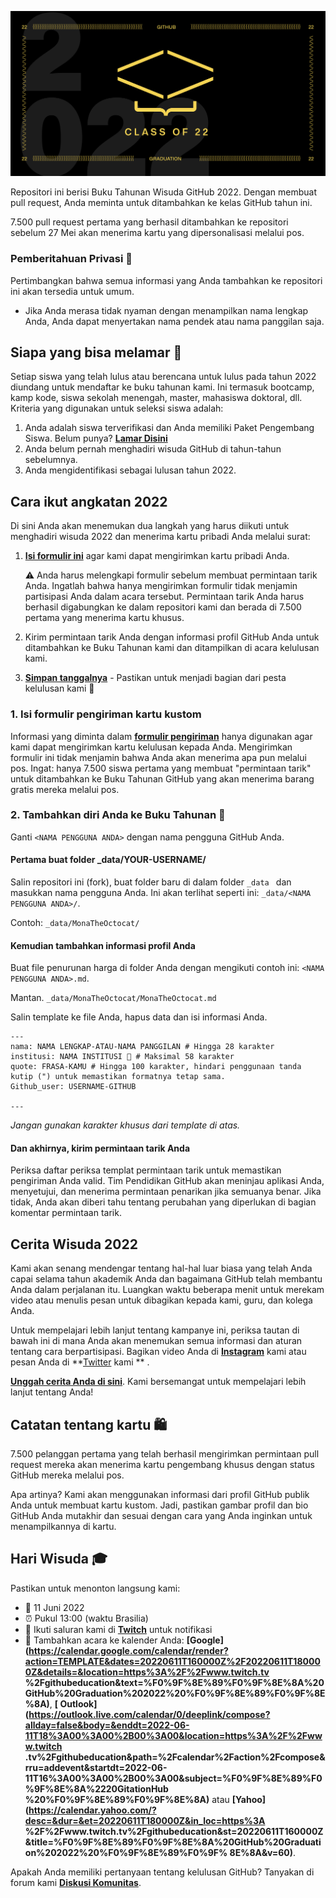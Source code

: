![Main Banner](https://github.com/education/GitHubGraduation-2022/raw/main/assets/GHG_Blog_1.jpg)


Repositori ini berisi Buku Tahunan Wisuda GitHub 2022. Dengan membuat pull request, Anda meminta untuk ditambahkan ke kelas GitHub tahun ini.

7.500 pull request pertama yang berhasil ditambahkan ke repositori sebelum 27 Mei akan menerima kartu yang dipersonalisasi melalui pos.


### Pemberitahuan Privasi 👀

Pertimbangkan bahwa semua informasi yang Anda tambahkan ke repositori ini akan tersedia untuk umum.

- Jika Anda merasa tidak nyaman dengan menampilkan nama lengkap Anda, Anda dapat menyertakan nama pendek atau nama panggilan saja.


## Siapa yang bisa melamar 📝

Setiap siswa yang telah lulus atau berencana untuk lulus pada tahun 2022 diundang untuk mendaftar ke buku tahunan kami. Ini termasuk bootcamp, kamp kode, siswa sekolah menengah, master, mahasiswa doktoral, dll. Kriteria yang digunakan untuk seleksi siswa adalah:



1. Anda adalah siswa terverifikasi dan Anda memiliki Paket Pengembang Siswa. Belum punya? **[Lamar Disini](https://education.github.com/discount_requests/student_application?utm_source=2022-06-11-GitHubGraduation)**
2. Anda belum pernah menghadiri wisuda GitHub di tahun-tahun sebelumnya.
3. Anda mengidentifikasi sebagai lulusan tahun 2022.

## Cara ikut angkatan 2022


Di sini Anda akan menemukan dua langkah yang harus diikuti untuk menghadiri wisuda 2022 dan menerima kartu pribadi Anda melalui surat:



1. **[Isi formulir ini](https://airtable.com/shrVMo8ItH4wjsO9f)** agar kami dapat mengirimkan kartu pribadi Anda.

    ️⚠️ ️Anda harus melengkapi formulir sebelum membuat permintaan tarik Anda. Ingatlah bahwa hanya mengirimkan formulir tidak menjamin partisipasi Anda dalam acara tersebut. Permintaan tarik Anda harus berhasil digabungkan ke dalam repositori kami dan berada di 7.500 pertama yang menerima kartu khusus.

2. Kirim permintaan tarik Anda dengan informasi profil GitHub Anda untuk ditambahkan ke Buku Tahunan kami dan ditampilkan di acara kelulusan kami.
3. **[Simpan tanggalnya](https://education.github.com/events)** - Pastikan untuk menjadi bagian dari pesta kelulusan kami 🥳

### 1. Isi formulir pengiriman kartu kustom


Informasi yang diminta dalam **[formulir pengiriman](https://airtable.com/shrVMo8ItH4wjsO9f)** hanya digunakan agar kami dapat mengirimkan kartu kelulusan kepada Anda. Mengirimkan formulir ini tidak menjamin bahwa Anda akan menerima apa pun melalui pos. Ingat: hanya 7.500 siswa pertama yang membuat "permintaan tarik" untuk ditambahkan ke Buku Tahunan GitHub yang akan menerima barang gratis mereka melalui pos.


### 2. Tambahkan diri Anda ke Buku Tahunan 🏫

Ganti `<NAMA PENGGUNA ANDA>` dengan nama pengguna GitHub Anda.


#### Pertama buat folder _data/YOUR-USERNAME/

Salin repositori ini (fork), buat folder baru di dalam folder `_data ` dan masukkan nama pengguna Anda. Ini akan terlihat seperti ini: `_data/<NAMA PENGGUNA ANDA>/`.

Contoh: `_data/MonaTheOctocat/`


#### Kemudian tambahkan informasi profil Anda

Buat file penurunan harga di folder Anda dengan mengikuti contoh ini: `<NAMA PENGGUNA ANDA>.md`.

Mantan. `_data/MonaTheOctocat/MonaTheOctocat.md`

Salin template ke file Anda, hapus data dan isi informasi Anda.


```
---
nama: NAMA LENGKAP-ATAU-NAMA PANGGILAN # Hingga 28 karakter
institusi: NAMA INSTITUSI 🚩 # Maksimal 58 karakter
quote: FRASA-KAMU # Hingga 100 karakter, hindari penggunaan tanda kutip (") untuk memastikan formatnya tetap sama.
Github_user: USERNAME-GITHUB

---
```


_Jangan gunakan karakter khusus dari template di atas._

#### Dan akhirnya, kirim permintaan tarik Anda

Periksa daftar periksa templat permintaan tarik untuk memastikan pengiriman Anda valid. Tim Pendidikan GitHub akan meninjau aplikasi Anda, menyetujui, dan menerima permintaan penarikan jika semuanya benar. Jika tidak, Anda akan diberi tahu tentang perubahan yang diperlukan di bagian komentar permintaan tarik.


## Cerita Wisuda 2022

Kami akan senang mendengar tentang hal-hal luar biasa yang telah Anda capai selama tahun akademik Anda dan bagaimana GitHub telah membantu Anda dalam perjalanan itu. Luangkan waktu beberapa menit untuk merekam video atau menulis pesan untuk dibagikan kepada kami, guru, dan kolega Anda.

Untuk mempelajari lebih lanjut tentang kampanye ini, periksa tautan di bawah ini di mana Anda akan menemukan semua informasi dan aturan tentang cara berpartisipasi. Bagikan video Anda di **[Instagram](https://www.instagram.com/githubeducation/)** kami atau pesan Anda di **[Twitter](https://twitter.com/GitHubEducation) kami ** .

**[Unggah cerita Anda di sini](https://drive.google.com/file/d/1AcgUKLXx6WIC5s4eanzOfj8EsiYHARrt/view?usp=sharing)**. Kami bersemangat untuk mempelajari lebih lanjut tentang Anda!


## Catatan tentang kartu 🛍

7.500 pelanggan pertama yang telah berhasil mengirimkan permintaan pull request mereka akan menerima kartu pengembang khusus dengan status GitHub mereka melalui pos.

Apa artinya? Kami akan menggunakan informasi dari profil GitHub publik Anda untuk membuat kartu kustom. Jadi, pastikan gambar profil dan bio GitHub Anda mutakhir dan sesuai dengan cara yang Anda inginkan untuk menampilkannya di kartu.


## Hari Wisuda 🎓

Pastikan untuk menonton langsung kami:

* 📆 11 Juni 2022
* ⏰ Pukul 13:00 (waktu Brasilia)
* 📍 Ikuti saluran kami di **[Twitch](https://twitch.tv/githubeducation)** untuk notifikasi
* 📎 Tambahkan acara ke kalender Anda: **[Google](https://calendar.google.com/calendar/render?action=TEMPLATE&dates=20220611T160000Z%2F20220611T180000Z&details=&location=https%3A%2F%2Fwww.twitch.tv %2Fgithubeducation&text=%F0%9F%8E%89%F0%9F%8E%8A%20GitHub%20Graduation%202022%20%F0%9F%8E%89%F0%9F%8E%8A)**, **[ Outlook](https://outlook.live.com/calendar/0/deeplink/compose?allday=false&body=&enddt=2022-06-11T18%3A00%3A00%2B00%3A00&location=https%3A%2F%2Fwww.twitch .tv%2Fgithubeducation&path=%2Fcalendar%2Faction%2Fcompose&rru=addevent&startdt=2022-06-11T16%3A00%3A00%2B00%3A00&subject=%F0%9F%8E%89%F0%9F%8E%8A%2220GitationHub %20%F0%9F%8E%89%F0%9F%8E%8A)** atau **[Yahoo](https://calendar.yahoo.com/?desc=&dur=&et=20220611T180000Z&in_loc=https%3A %2F%2Fwww.twitch.tv%2Fgithubeducation&st=20220611T160000Z&title=%F0%9F%8E%89%F0%9F%8E%8A%20GitHub%20Graduation%202022%20%F0%9F%8E%89%F0%9F% 8E%8A&v=60)**.

Apakah Anda memiliki pertanyaan tentang kelulusan GitHub? Tanyakan di forum kami **[Diskusi Komunitas](https://github.com/orgs/github-community/discussions/categories/github-education)**.